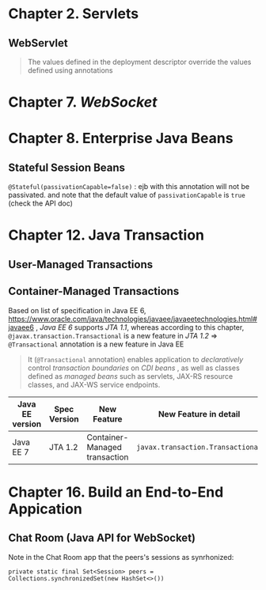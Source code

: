 # Chapter 2. Servlets
## WebServlet
> The values defined in the deployment descriptor override the values defined using annotations

# Chapter 7. *WebSocket*

# Chapter 8. Enterprise Java Beans
## Stateful Session Beans
`@Stateful(passivationCapable=false)` : ejb with this annotation will not be passivated. and note that the default value of `passivationCapable` is `true` (check the API doc)

# Chapter 12. Java Transaction
## User-Managed Transactions
## Container-Managed Transactions
Based on list of specification in Java EE 6, https://www.oracle.com/java/technologies/javaee/javaeetechnologies.html#javaee6 , *Java EE 6* supports *JTA 1.1*, whereas according to this chapter, `@javax.transaction.Transactional` is a new feature in *JTA 1.2* => `@Transactional` annotation is a new feature in Java EE

> It (`@Transactional` annotation) enables application to *declaratively* control *transaction boundaries* on *CDI beans* , as well as classes defined as *managed beans* such as servlets, JAX-RS resource classes, and JAX-WS service endpoints. 

 Java EE version  | Spec Version    | New Feature                   | New Feature in detail
------------------|-----------------|-------------------------------|----------------------------------
 Java EE 7        | JTA 1.2         | Container-Managed transaction | `javax.transaction.Transactional`

# Chapter 16. Build an End-to-End Appication
## Chat Room (Java API for WebSocket)
Note in the Chat Room app that the peers's sessions as synrhonized:

`private static final Set<Session> peers = Collections.synchronizedSet(new HashSet<>())`
